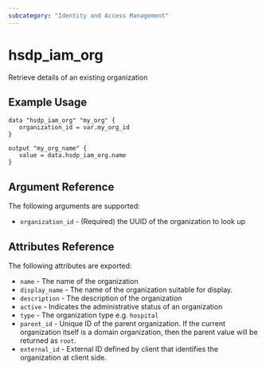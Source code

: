 ```yaml
---
subcategory: "Identity and Access Management"
---
```


# hsdp_iam_org

Retrieve details of an existing organization

## Example Usage

```hcl
data "hsdp_iam_org" "my_org" {
   organization_id = var.my_org_id
}
```

```hcl
output "my_org_name" {
   value = data.hsdp_iam_org.name
}
```

## Argument Reference

The following arguments are supported:

* `organization_id` - (Required) the UUID of the organization to look up

## Attributes Reference

The following attributes are exported:

* `name` - The name of the organization
* `display_name` - The name of the organization suitable for display.
* `description` - The description of the organization
* `active` - Indicates the administrative status of an organization
* `type` - The organization type e.g. `hospital`
* `parent_id` - Unique ID of the parent organization. If the current organization itself is a domain organization, then the parent value will be returned as `root`.
* `external_id` - External ID defined by client that identifies the organization at client side.
